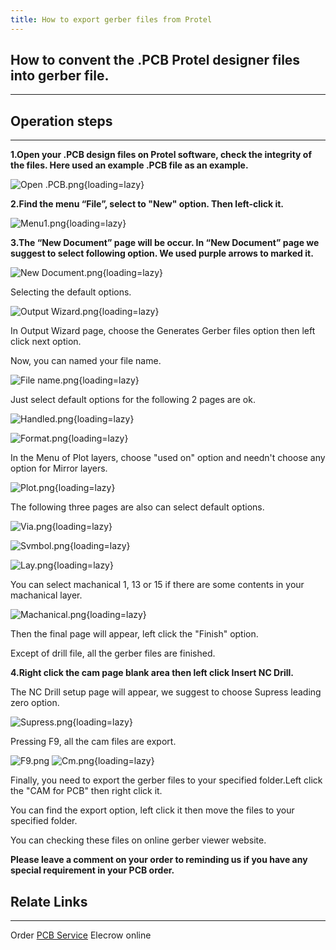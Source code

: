 ```yaml
---
title: How to export gerber files from Protel
---
```


## How to convent the .PCB Protel designer files into gerber file.
----------------------------

## Operation steps
--------------

**1.Open your .PCB design files on Protel software, check the integrity of the files. Here used an example .PCB file as an example.**

![Open .PCB.png](https://wiki.elecrow.com/images/7/7d/Open_.PCB.png){loading=lazy}

**2.Find the menu “File”, select to "New" option. Then left-click it.**

![Menu1.png](https://wiki.elecrow.com/images/5/55/Menu1.png){loading=lazy}

**3.The “New Document” page will be occur. In “New Document” page we suggest to select following option. We used purple arrows to marked it.**

![New Document.png](https://wiki.elecrow.com/images/1/1a/New_Document.png){loading=lazy}

Selecting the default options.

![Output Wizard.png](https://wiki.elecrow.com/images/5/51/Output_Wizard.png){loading=lazy}

In Output Wizard page, choose the Generates Gerber files option then left click next option.

Now, you can named your file name.

![File name.png](https://wiki.elecrow.com/images/7/79/File_name.png){loading=lazy}

Just select default options for the following 2 pages are ok.

![Handled.png](https://wiki.elecrow.com/images/e/ea/Handled.png){loading=lazy}

![Format.png](https://wiki.elecrow.com/images/6/6c/Format.png){loading=lazy}

In the Menu of Plot layers, choose "used on" option and needn't choose any option for Mirror layers.

![Plot.png](https://wiki.elecrow.com/images/b/bc/Plot.png){loading=lazy}

The following three pages are also can select default options.

![Via.png](https://wiki.elecrow.com/images/1/1a/Via.png){loading=lazy}

![Svmbol.png](https://wiki.elecrow.com/images/4/4d/Svmbol.png){loading=lazy}

![Lay.png](https://wiki.elecrow.com/images/d/dc/Lay.png){loading=lazy}

You can select machanical 1, 13 or 15 if there are some contents in your machanical layer.

![Machanical.png](https://wiki.elecrow.com/images/f/f1/Machanical.png){loading=lazy}

Then the final page will appear, left click the "Finish" option.

Except of drill file, all the gerber files are finished.

**4.Right click the cam page blank area then left click Insert NC Drill.**

The NC Drill setup page will appear, we suggest to choose Supress leading zero option.

![Supress.png](https://wiki.elecrow.com/images/a/a3/Supress.png){loading=lazy}

Pressing F9, all the cam files are export.

![F9.png](https://wiki.elecrow.com/images/f/fe/F9.png)
![Cm.png](https://wiki.elecrow.com/images/c/c9/Cm.png){loading=lazy}

Finally, you need to export the gerber files to your specified folder.Left click the "CAM for PCB" then right click it.

You can find the export option, left click it then move the files to your specified folder.

You can checking these files on online gerber viewer website.

**Please leave a comment on your order to reminding us if you have any special requirement in your PCB order.**

## Relate Links
--------

Order [PCB Service](http://www.elecrow.com/services-c-73.html) Elecrow online